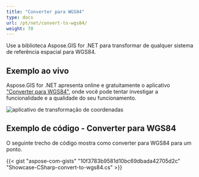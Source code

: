 ```yaml
---
title: "Converter para WGS84"
type: docs
url: /pt/net/convert-to-wgs84/
weight: 70
---
```


Use a biblioteca Aspose.GIS for .NET para transformar de qualquer sistema de referência espacial para WGS84.

## **Exemplo ao vivo**

Aspose.GIS for .NET apresenta online e gratuitamente o aplicativo ["Converter para WGS84"](https://products.aspose.app/gis/transformation/convert-to-wgs84), onde você pode tentar investigar a funcionalidade e a qualidade do seu funcionamento.

![aplicativo de transformação de coordenadas](transform-coordinates.png)

## **Exemplo de código - Converter para WGS84**

O seguinte trecho de código mostra como converter para WGS84 para um ponto.

{{< gist "aspose-com-gists" "10f3783b9581d10bc69dbada42705d2c" "Showcase-CSharp-convert-to-wgs84.cs" >}}
